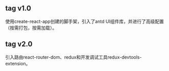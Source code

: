 ## tag v1.0
  使用create-react-app创建的脚手架，引入了antd UI组件库，并进行了高级配置（按需打包，按需加载）。
## tag v2.0
  引入路由react-router-dom、redux和开发调试工具redux-devtools-extension。
